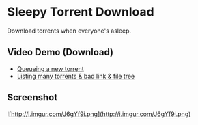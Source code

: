 Sleepy Torrent Download
===
Download torrents when everyone's asleep.

Video Demo (Download)
---
* [Queueing a new torrent](vid/newtorrent.mp4?raw=true)
* [Listing many torrents & bad link & file tree](vid/multintree.mp4?raw=true)

Screenshot
---
![http://i.imgur.com/J6gYf9i.png](http://i.imgur.com/J6gYf9i.png)
